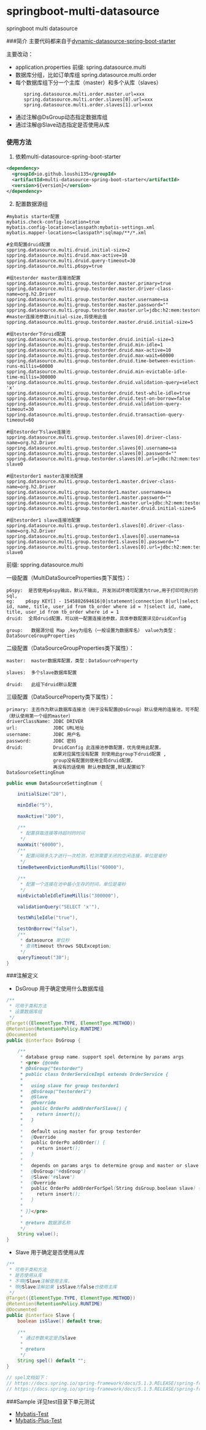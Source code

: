 # springboot-multi-datasource
springboot multi datasource

###简介
主要代码都来自于[dynamic-datasource-spring-boot-starter](https://github.com/baomidou/dynamic-datasource-spring-boot-starter)

主要改动：
- application.properties 前缀: spring.datasource.multi
- 数据库分组，比如订单库组 spring.datasource.multi.order
- 每个数据库组下分一个主库（master）和多个从库（slaves）
   ```
      spring.datasource.multi.order.master.url=xxx
      spring.datasource.multi.order.slaves[0].url=xxx
      spring.datasource.multi.order.slaves[1].url=xxx
   ```
- 通过注解@DsGroup动态指定数据库组
- 通过注解@Slave动态指定是否使用从库     


### 使用方法

1. 依赖multi-datasource-spring-boot-starter

```xml
<dependency>
  <groupId>io.github.loushi135</groupId>
  <artifactId>multi-datasource-spring-boot-starter</artifactId>
  <version>${version}</version>
</dependency>
```

2. 配置数据源组
```properties
#mybatis starter配置
mybatis.check-config-location=true
mybatis.config-location=classpath:mybatis-settings.xml
mybatis.mapper-locations=classpath*:sqlmap/**/*.xml

#全局配置druid配置
sppring.datasource.multi.druid.initial-size=2
sppring.datasource.multi.druid.max-active=10
sppring.datasource.multi.druid.query-timeout=30
sppring.datasource.multi.p6spy=true

#组testorder master连接池配置
sppring.datasource.multi.group.testorder.master.primary=true
sppring.datasource.multi.group.testorder.master.driver-class-name=org.h2.Driver
sppring.datasource.multi.group.testorder.master.username=sa
sppring.datasource.multi.group.testorder.master.password=""
sppring.datasource.multi.group.testorder.master.url=jdbc:h2:mem:testorder
#master连接池参数initial-size,将使用此值
sppring.datasource.multi.group.testorder.master.druid.initial-size=5

#组testorder下druid配置
sppring.datasource.multi.group.testorder.druid.initial-size=3
sppring.datasource.multi.group.testorder.druid.min-idle=1
sppring.datasource.multi.group.testorder.druid.max-active=10
sppring.datasource.multi.group.testorder.druid.max-wait=60000
sppring.datasource.multi.group.testorder.druid.time-between-eviction-runs-millis=60000
sppring.datasource.multi.group.testorder.druid.min-evictable-idle-time-millis=300000
sppring.datasource.multi.group.testorder.druid.validation-query=select 'x'
sppring.datasource.multi.group.testorder.druid.test-while-idle=true
sppring.datasource.multi.group.testorder.druid.test-on-borrow=false
sppring.datasource.multi.group.testorder.druid.validation-query-timeout=30
sppring.datasource.multi.group.testorder.druid.transaction-query-timeout=60

#组testorder下slave连接池
sppring.datasource.multi.group.testorder.slaves[0].driver-class-name=org.h2.Driver
sppring.datasource.multi.group.testorder.slaves[0].username=sa
sppring.datasource.multi.group.testorder.slaves[0].password=""
sppring.datasource.multi.group.testorder.slaves[0].url=jdbc:h2:mem:testorder-slave0

#组testorder1 master连接池配置
sppring.datasource.multi.group.testorder1.master.driver-class-name=org.h2.Driver
sppring.datasource.multi.group.testorder1.master.username=sa
sppring.datasource.multi.group.testorder1.master.password=""
sppring.datasource.multi.group.testorder1.master.url=jdbc:h2:mem:testorder1
sppring.datasource.multi.group.testorder1.master.druid.initial-size=5

#组testorder1 slave连接池配置
sppring.datasource.multi.group.testorder1.slaves[0].driver-class-name=org.h2.Driver
sppring.datasource.multi.group.testorder1.slaves[0].username=sa
sppring.datasource.multi.group.testorder1.slaves[0].password=""
sppring.datasource.multi.group.testorder1.slaves[0].url=jdbc:h2:mem:testorder1-slave0
```
前缀: sppring.datasource.multi 

一级配置（MultiDataSourceProperties类下属性）：

    p6spy:  是否使用p6spy输出，默认不输出, 开发测试环境可配置为true,用于打印可执行的sql,
    eg:    p6spy KEY[] - 1545882694616|0|statement|connection 0|url|select id, name, title, user_id from tb_order where id = ?|select id, name, title, user_id from tb_order where id = 1    
    druid:  全局druid配置，可以统一配置连接池参数，具体参数配置详见DruidConfig
    
    group:   数据源分组 Map ,key为组名（一般设置为数据库名） value为类型： DataSourceGroupProperties

二级配置（DataSourceGroupProperties类下属性）：
 
    master:  master数据库配置，类型：DataSourceProperty
    
    slaves:  多个slave数据库配置
    
    druid:   此组下druid默认配置
    
三级配置（DataSourceProperty类下属性）：

    primary: 主否作为默认数据库连接池（用于没有配置@DsGroup）默认使用的连接池，可不配（默认使用第一个组的master）
    driverClassName: JDBC DRIVER 
    url:             JDBC URL地址
    username:        JDBC 用户名
    password:        JDBC 密码
    druid:           DruidConfig 此连接池参数配置，优先使用此配置，
                     如果对应属性没有配置 则使用此group下druid配置 ,
                     group没有配置则使用全局druid配置，
                     再没有的话使用 默认参数配置,默认配置如下DataSourceSettingEnum           
```java
public enum DataSourceSettingEnum {

    initialSize("20"),

    minIdle("5"),

    maxActive("100"),

    /**
     * 配置获取连接等待超时的时间
     */
    maxWait("60000"),
    /**
     * 配置间隔多久才进行一次检测，检测需要关闭的空闲连接，单位是毫秒
     */
    timeBetweenEvictionRunsMillis("60000"),

    /**
     * 配置一个连接在池中最小生存的时间，单位是毫秒
     */
    minEvictableIdleTimeMillis("300000"),

    validationQuery("SELECT 'x'"),

    testWhileIdle("true"),

    testOnBorrow("false"),
    /**
     * datasource 单位秒
     * 查询timeout throws SQLException;
     */
    queryTimeout("30");
}
```    
###注解定义

- DsGroup 用于确定使用什么数据库组
```java
/**
 * 可用于类和方法
 * 设置数据库组
 */
@Target({ElementType.TYPE, ElementType.METHOD})
@Retention(RetentionPolicy.RUNTIME)
@Documented
public @interface DsGroup {

    /**
     * database group name，support spel determine by params args
     * <pre> {@code
     * @DsGroup("testorder")
     * public class OrderServiceImpl extends OrderService {
     *
     *   using slave for group testorder1
     *   @DsGroup("testorder1")
     *   @Slave
     *   @Override
     *   public OrderPo addOrderForSlave() {
     *     return insert();
     *   }
     *
     *   default using master for group testorder
     *   @Override
     *   public OrderPo addOrder() {
     *     return insert();
     *   }
     *
     *   depends on params args to determine group and master or slave
     *   @DsGroup("#dsGroup")
     *   @Slave("#slave")
     *   @Override
     *   public OrderPo addOrderForSpel(String dsGroup,boolean slave) {
     *     return insert();
     *   }
     *
     * }}</pre>
     *
     * @return 数据源名称
     */
    String value();
}

```

- Slave 用于确定是否使用从库
```java
/**
 * 可用于类和方法
 * 是否使用从库
 * 不带@Slave注解使用主库，
 * 带@Slave注解如果 isSlave为false也使用主库
 */
@Target({ElementType.TYPE, ElementType.METHOD})
@Retention(RetentionPolicy.RUNTIME)
@Documented
public @interface Slave {
    boolean isSlave() default true;

    /**
     * 通过参数来定是否slave
     *
     * @return
     */
    String spel() default "";
}

// spel文档如下：
// https://docs.spring.io/spring-framework/docs/5.1.3.RELEASE/spring-framework-reference/core.html#expressions-evaluation
// https://docs.spring.io/spring-framework/docs/5.1.3.RELEASE/spring-framework-reference/core.html#expressions-language-ref
```

###Sample
详见test目录下单元测试
- [Mybatis-Test](https://github.com/loushi135/springboot-multi-datasource/blob/master/src/test/java/com/lsq/springboot/test/mybatis/ApplicationTest.java)
- [Mybatis-Plus-Test](https://github.com/loushi135/springboot-multi-datasource/blob/master/src/test/java/com/lsq/springboot/test/mybatisplus/ApplicationTest.java)
